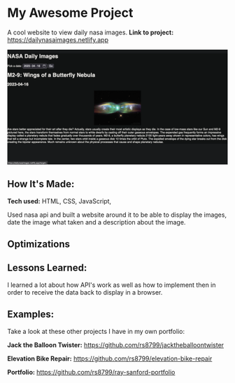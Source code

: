 # My Awesome Project
A cool website to view daily nasa images. 
**Link to project:** https://dailynasaimages.netlify.app

![alt tag](nasaapi.png)

## How It's Made:

**Tech used:** HTML, CSS, JavaScript, 

Used nasa api and built a website around it to be able to display the images, date the image what taken and a description about the image. 

## Optimizations

## Lessons Learned:

I learned a lot about how API's work as well as how to implement then in order to receive the data back to display in a browser. 

## Examples:
Take a look at these other projects I have in my own portfolio:

**Jack the Balloon Twister:** https://github.com/rs8799/jacktheballoontwister

**Elevation Bike Repair:** https://github.com/rs8799/elevation-bike-repair

**Portfolio:** https://github.com/rs8799/ray-sanford-portfolio



